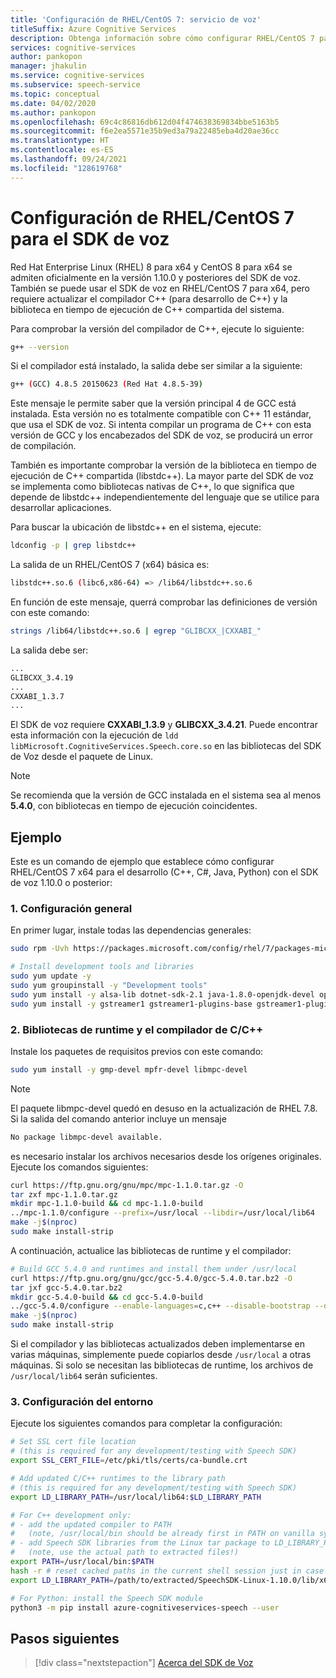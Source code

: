 ```yaml
---
title: 'Configuración de RHEL/CentOS 7: servicio de voz'
titleSuffix: Azure Cognitive Services
description: Obtenga información sobre cómo configurar RHEL/CentOS 7 para que se pueda usar el SDK de voz.
services: cognitive-services
author: pankopon
manager: jhakulin
ms.service: cognitive-services
ms.subservice: speech-service
ms.topic: conceptual
ms.date: 04/02/2020
ms.author: pankopon
ms.openlocfilehash: 69c4c86816db612d04f474638369834bbe5163b5
ms.sourcegitcommit: f6e2ea5571e35b9ed3a79a22485eba4d20ae36cc
ms.translationtype: HT
ms.contentlocale: es-ES
ms.lasthandoff: 09/24/2021
ms.locfileid: "128619768"
---
```

# <a name="configure-rhelcentos-7-for-speech-sdk"></a>Configuración de RHEL/CentOS 7 para el SDK de voz

Red Hat Enterprise Linux (RHEL) 8 para x64 y CentOS 8 para x64 se admiten oficialmente en la versión 1.10.0 y posteriores del SDK de voz. También se puede usar el SDK de voz en RHEL/CentOS 7 para x64, pero requiere actualizar el compilador C++ (para desarrollo de C++) y la biblioteca en tiempo de ejecución de C++ compartida del sistema.

Para comprobar la versión del compilador de C++, ejecute lo siguiente:

```bash
g++ --version
```

Si el compilador está instalado, la salida debe ser similar a la siguiente:

```bash
g++ (GCC) 4.8.5 20150623 (Red Hat 4.8.5-39)
```

Este mensaje le permite saber que la versión principal 4 de GCC está instalada. Esta versión no es totalmente compatible con C++ 11 estándar, que usa el SDK de voz. Si intenta compilar un programa de C++ con esta versión de GCC y los encabezados del SDK de voz, se producirá un error de compilación.

También es importante comprobar la versión de la biblioteca en tiempo de ejecución de C++ compartida (libstdc++). La mayor parte del SDK de voz se implementa como bibliotecas nativas de C++, lo que significa que depende de libstdc++ independientemente del lenguaje que se utilice para desarrollar aplicaciones.

Para buscar la ubicación de libstdc++ en el sistema, ejecute:

```bash
ldconfig -p | grep libstdc++
```

La salida de un RHEL/CentOS 7 (x64) básica es:

```bash
libstdc++.so.6 (libc6,x86-64) => /lib64/libstdc++.so.6
```

En función de este mensaje, querrá comprobar las definiciones de versión con este comando:

```bash
strings /lib64/libstdc++.so.6 | egrep "GLIBCXX_|CXXABI_"
```

La salida debe ser:

```bash
...
GLIBCXX_3.4.19
...
CXXABI_1.3.7
...
```

El SDK de voz requiere **CXXABI_1.3.9** y **GLIBCXX_3.4.21**. Puede encontrar esta información con la ejecución de `ldd libMicrosoft.CognitiveServices.Speech.core.so` en las bibliotecas del SDK de Voz desde el paquete de Linux.

> [!NOTE]
> Se recomienda que la versión de GCC instalada en el sistema sea al menos **5.4.0**, con bibliotecas en tiempo de ejecución coincidentes.

## <a name="example"></a>Ejemplo

Este es un comando de ejemplo que establece cómo configurar RHEL/CentOS 7 x64 para el desarrollo (C++, C#, Java, Python) con el SDK de voz 1.10.0 o posterior:

### <a name="1-general-setup"></a>1. Configuración general

En primer lugar, instale todas las dependencias generales:

```bash
sudo rpm -Uvh https://packages.microsoft.com/config/rhel/7/packages-microsoft-prod.rpm

# Install development tools and libraries
sudo yum update -y
sudo yum groupinstall -y "Development tools"
sudo yum install -y alsa-lib dotnet-sdk-2.1 java-1.8.0-openjdk-devel openssl python3
sudo yum install -y gstreamer1 gstreamer1-plugins-base gstreamer1-plugins-good gstreamer1-plugins-bad-free gstreamer1-plugins-ugly-free
```

### <a name="2-cc-compiler-and-runtime-libraries"></a>2. Bibliotecas de runtime y el compilador de C/C++

Instale los paquetes de requisitos previos con este comando:

```bash
sudo yum install -y gmp-devel mpfr-devel libmpc-devel
```

> [!NOTE]
> El paquete libmpc-devel quedó en desuso en la actualización de RHEL 7.8. Si la salida del comando anterior incluye un mensaje
>
> ```bash
> No package libmpc-devel available.
> ```
>
> es necesario instalar los archivos necesarios desde los orígenes originales. Ejecute los comandos siguientes:
>
> ```bash
> curl https://ftp.gnu.org/gnu/mpc/mpc-1.1.0.tar.gz -O
> tar zxf mpc-1.1.0.tar.gz
> mkdir mpc-1.1.0-build && cd mpc-1.1.0-build
> ../mpc-1.1.0/configure --prefix=/usr/local --libdir=/usr/local/lib64
> make -j$(nproc)
> sudo make install-strip
> ```

A continuación, actualice las bibliotecas de runtime y el compilador:

```bash
# Build GCC 5.4.0 and runtimes and install them under /usr/local
curl https://ftp.gnu.org/gnu/gcc/gcc-5.4.0/gcc-5.4.0.tar.bz2 -O
tar jxf gcc-5.4.0.tar.bz2
mkdir gcc-5.4.0-build && cd gcc-5.4.0-build
../gcc-5.4.0/configure --enable-languages=c,c++ --disable-bootstrap --disable-multilib --prefix=/usr/local
make -j$(nproc)
sudo make install-strip
```

Si el compilador y las bibliotecas actualizados deben implementarse en varias máquinas, simplemente puede copiarlos desde `/usr/local` a otras máquinas. Si solo se necesitan las bibliotecas de runtime, los archivos de `/usr/local/lib64` serán suficientes.

### <a name="3-environment-settings"></a>3. Configuración del entorno

Ejecute los siguientes comandos para completar la configuración:

```bash
# Set SSL cert file location
# (this is required for any development/testing with Speech SDK)
export SSL_CERT_FILE=/etc/pki/tls/certs/ca-bundle.crt

# Add updated C/C++ runtimes to the library path
# (this is required for any development/testing with Speech SDK)
export LD_LIBRARY_PATH=/usr/local/lib64:$LD_LIBRARY_PATH

# For C++ development only:
# - add the updated compiler to PATH
#   (note, /usr/local/bin should be already first in PATH on vanilla systems)
# - add Speech SDK libraries from the Linux tar package to LD_LIBRARY_PATH
#   (note, use the actual path to extracted files!)
export PATH=/usr/local/bin:$PATH
hash -r # reset cached paths in the current shell session just in case
export LD_LIBRARY_PATH=/path/to/extracted/SpeechSDK-Linux-1.10.0/lib/x64:$LD_LIBRARY_PATH

# For Python: install the Speech SDK module
python3 -m pip install azure-cognitiveservices-speech --user
```

## <a name="next-steps"></a>Pasos siguientes

> [!div class="nextstepaction"]
> [Acerca del SDK de Voz](speech-sdk.md)

